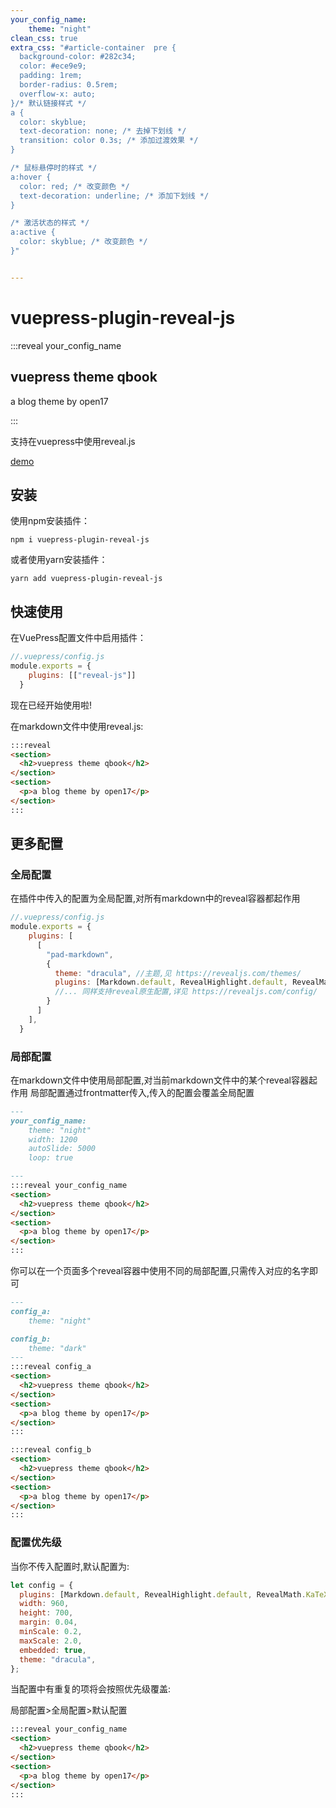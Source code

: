 ```yaml
---
your_config_name:
    theme: "night"  
clean_css: true
extra_css: "#article-container  pre {
  background-color: #282c34;
  color: #ece9e9;
  padding: 1rem;
  border-radius: 0.5rem;
  overflow-x: auto;
}/* 默认链接样式 */
a {
  color: skyblue;
  text-decoration: none; /* 去掉下划线 */
  transition: color 0.3s; /* 添加过渡效果 */
}

/* 鼠标悬停时的样式 */
a:hover {
  color: red; /* 改变颜色 */
  text-decoration: underline; /* 添加下划线 */
}

/* 激活状态的样式 */
a:active {
  color: skyblue; /* 改变颜色 */
}"


---
```


# vuepress-plugin-reveal-js

:::reveal your_config_name
<section>
  <h2>vuepress theme qbook</h2>
</section>
<section>
  <p>a blog theme by open17</p>
</section>
:::

支持在vuepress中使用reveal.js

[demo](https://qbook.open17.vip/post/2024/02/20/reveal-js/)

## 安装

使用npm安装插件：
```
npm i vuepress-plugin-reveal-js
``` 

或者使用yarn安装插件：
```
yarn add vuepress-plugin-reveal-js
```

## 快速使用

在VuePress配置文件中启用插件：
```js
//.vuepress/config.js
module.exports = {
    plugins: [["reveal-js"]]
  }
```
现在已经开始使用啦!  

在markdown文件中使用reveal.js:
```markdown
:::reveal
<section>
  <h2>vuepress theme qbook</h2>
</section>
<section>
  <p>a blog theme by open17</p>
</section>
:::
```

## 更多配置
### 全局配置
在插件中传入的配置为全局配置,对所有markdown中的reveal容器都起作用
```js
//.vuepress/config.js
module.exports = {
    plugins: [
      [
        "pad-markdown",
        {
          theme: "dracula", //主题,见 https://revealjs.com/themes/
          plugins: [Markdown.default, RevealHighlight.default, RevealMath.KaTeX], //插件,目前仅支持官方插件
          //... 同样支持reveal原生配置,详见 https://revealjs.com/config/
        }
      ]
    ],
  }
```
### 局部配置
在markdown文件中使用局部配置,对当前markdown文件中的某个reveal容器起作用
局部配置通过frontmatter传入,传入的配置会覆盖全局配置
```markdown
---
your_config_name:
    theme: "night"  
    width: 1200
    autoSlide: 5000
    loop: true

---
:::reveal your_config_name
<section>
  <h2>vuepress theme qbook</h2>
</section>
<section>
  <p>a blog theme by open17</p>
</section>
:::
```
你可以在一个页面多个reveal容器中使用不同的局部配置,只需传入对应的名字即可
```markdown
---
config_a:
    theme: "night"  

config_b:
    theme: "dark"  
---
:::reveal config_a
<section>
  <h2>vuepress theme qbook</h2>
</section>
<section>
  <p>a blog theme by open17</p>
</section>
:::

:::reveal config_b
<section>
  <h2>vuepress theme qbook</h2>
</section>
<section>
  <p>a blog theme by open17</p>
</section>
:::
```
### 配置优先级
当你不传入配置时,默认配置为:
```js
let config = {
  plugins: [Markdown.default, RevealHighlight.default, RevealMath.KaTeX],
  width: 960,
  height: 700,
  margin: 0.04,
  minScale: 0.2,
  maxScale: 2.0,
  embedded: true,
  theme: "dracula",
};
```
当配置中有重复的项将会按照优先级覆盖:  

局部配置>全局配置>默认配置

```markdown
:::reveal your_config_name
<section>
  <h2>vuepress theme qbook</h2>
</section>
<section>
  <p>a blog theme by open17</p>
</section>
:::
```
